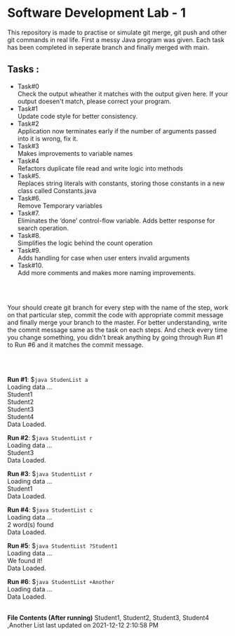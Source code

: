 # Software Development Lab - 1

This repository is made to practise or simulate git merge, git push and other git commands in real life. First a messy Java program was given. Each task has been completed in seperate branch and finally merged with main.


## Tasks : 

* Task#0<br>
Check the output wheather it matches with the output given here. If your output doesen't match, please correct your program.<br>
* Task#1<br>
Update code style for better consistency. <br>
* Task#2<br>
Application now terminates early if the number of arguments passed into it is wrong, fix it.<br>
* Task#3<br>
Makes improvements to variable names<br>
* Task#4<br>
Refactors duplicate file read and write logic into methods<br>
* Task#5.<br>
Replaces string literals with constants, storing those constants in a new class called Constants.java<br>
* Task#6.<br>
Remove Temporary variables<br>
* Task#7.<br>
Eliminates the ‘done’ control-flow variable. Adds better response for search operation.<br>
* Task#8.<br>
Simplifies the logic behind the count operation<br>
* Task#9.<br>
Adds handling for case when user enters invalid arguments<br>
* Task#10.<br>
Add more comments and makes more naming improvements. <br>

<br>
<br>

Your should create git branch for every step with the name of the step, work on that particular step, commit the code with appropriate commit message and finally merge your branch to the master. For better understanding, write the commit message same as the task on each steps. And check every  time you change something, you didn't break anything by going through Run #1 to Run #6 and it matches the commit message.


<br>
<br>

**Run #1**: $```java StudenList a``` <br>
Loading data ... <br>
Student1 <br>
Student2 <br>
Student3 <br>
Student4 <br>
Data Loaded.<br>

**Run #2**: $```java StudentList r``` <br>
Loading data ... <br>
Student3 <br>
Data Loaded. <br>

**Run #3**: $```java StudentList r``` <br>
Loading data ... <br>
Student1 <br>
Data Loaded. <br>

**Run #4**: $```java StudentList c``` <br>
Loading data ... <br>
2 word(s) found <br>
Data Loaded. <br>

**Run #5**: $```java StudentList ?Student1``` <br>
Loading data ... <br>
We found it! <br>
Data Loaded. <br>

**Run #6**: $```java StudentList +Another``` <br>
Loading data ... <br>
Data Loaded. <br><br>

**File Contents (After running)**
Student1, Student2, Student3, Student4 ,Another
List last updated on 2021-12-12 2:10:58 PM


